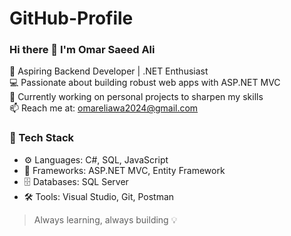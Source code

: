 # GitHub-Profile
### Hi there 👋 I'm Omar Saeed Ali

🎯 Aspiring Backend Developer | .NET Enthusiast  
💻 Passionate about building robust web apps with ASP.NET MVC  
🚀 Currently working on personal projects to sharpen my skills  
📫 Reach me at: omareliawa2024@gmail.com

### 💼 Tech Stack
- ⚙️ Languages: C#, SQL, JavaScript
- 🧰 Frameworks: ASP.NET MVC, Entity Framework
- 🗄️ Databases: SQL Server
- 🛠️ Tools: Visual Studio, Git, Postman

> Always learning, always building 💡
